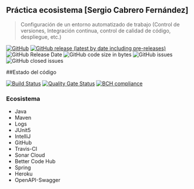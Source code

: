 ## Práctica ecosistema [Sergio Cabrero Fernández]
> Configuración de un entorno automatizado de trabajo (Control de versiones, Integración continua, control de calidad de código, despliegue, etc.)

[![GitHub](https://img.shields.io/github/license/v130391sc/iwvg-ecosystem-sergio-cabrero?color=informational)](https://github.com/v130391sc/iwvg-ecosystem-sergio-cabrero/blob/master/LICENSE.md)
[![GitHub release (latest by date including pre-releases)](https://img.shields.io/github/v/release/v130391sc/iwvg-ecosystem-sergio-cabrero?color=informational)](https://github.com/v130391sc/iwvg-ecosystem-sergio-cabrero/releases)
![GitHub Release Date](https://img.shields.io/github/release-date/v130391sc/iwvg-ecosystem-sergio-cabrero?color=informational)
![GitHub code size in bytes](https://img.shields.io/github/languages/code-size/v130391sc/iwvg-ecosystem-sergio-cabrero)
![GitHub issues](https://img.shields.io/github/issues/v130391sc/iwvg-ecosystem-sergio-cabrero?color=important)
![GitHub closed issues](https://img.shields.io/github/issues-closed/v130391sc/iwvg-ecosystem-sergio-cabrero?color=informational)

##Estado del código

[![Build Status](https://travis-ci.org/v130391sc/iwvg-ecosystem-sergio-cabrero.svg?branch=develop)](https://travis-ci.org/v130391sc/iwvg-ecosystem-sergio-cabrero)
[![Quality Gate Status](https://sonarcloud.io/api/project_badges/measure?project=es.upm.miw%3Aiwvg-ecosystem-sergio-cabrero&metric=alert_status)](https://sonarcloud.io/dashboard?id=es.upm.miw%3Aiwvg-ecosystem-sergio-cabrero)
[![BCH compliance](https://bettercodehub.com/edge/badge/v130391sc/iwvg-ecosystem-sergio-cabrero?branch=develop)](https://bettercodehub.com/)

### Ecosistema
* Java
* Maven
* Logs
* JUnit5
* IntelliJ
* GitHub
* Travis-CI
* Sonar Cloud
* Better Code Hub
* Spring
* Heroku
* OpenAPI-Swagger
